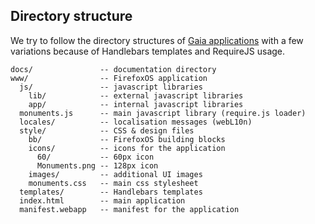 
Directory structure
-------------------

We try to follow the directory structures of [Gaia applications][1]
with a few variations because of Handlebars templates and RequireJS usage.


    docs/               -- documentation directory
    www/                -- FirefoxOS application
      js/               -- javascript libraries
        lib/            -- external javascript libraries
        app/            -- internal javascript libraries
      monuments.js      -- main javascript library (require.js loader)
      locales/          -- localisation messages (webL10n)
      style/            -- CSS & design files
        bb/             -- FirefoxOS building blocks
        icons/          -- icons for the application
          60/           -- 60px icon
          Monuments.png -- 128px icon
        images/         -- additional UI images
        monuments.css   -- main css stylesheet
      templates/        -- Handlebars templates
      index.html        -- main application
      manifest.webapp   -- manifest for the application


[1]: https://github.com/mozilla-b2g/gaia
